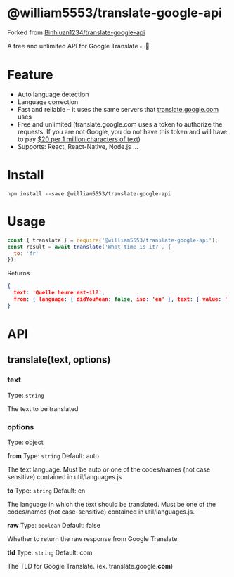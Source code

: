 # @william5553/translate-google-api

Forked from [Binhluan1234/translate-google-api](https://github.com/Binhluan1234/translate-google-api)

A free and unlimited API for Google Translate  💵🚫
# Feature

- Auto language detection
- Language correction
- Fast and reliable – it uses the same servers that [translate.google.com](https://translate.google.com/) uses
- Free and unlimited (translate.google.com uses a token to authorize the requests. If you are not Google, you do not have this token and will have to pay [$20 per 1 million characters of text](https://cloud.google.com/translate/v2/pricing))
- Supports: React, React-Native, Node.js ...

# Install

```shell
npm install --save @william5553/translate-google-api
```

# Usage

```javascript
const { translate } = require('@william5553/translate-google-api');
const result = await translate('What time is it?', {
  to: 'fr'
});
```
Returns
```json
{
  text: 'Quelle heure est-il?',
  from: { language: { didYouMean: false, iso: 'en' }, text: { value: '' } }
}
```

# API

## translate(text, options)

### text

Type: `string`

The text to be translated

### options

Type: object

**from**
Type: `string` Default: auto

The text language. Must be auto or one of the codes/names (not case sensitive) contained in util/languages.js

**to**
Type: `string` Default: en

The language in which the text should be translated. Must be one of the codes/names (not case-sensitive) contained in util/languages.js.

**raw**
Type: `boolean` Default: false

Whether to return the raw response from Google Translate.

**tld**
Type: `string` Default: com

The TLD for Google Translate. (ex. translate.google.**com**)